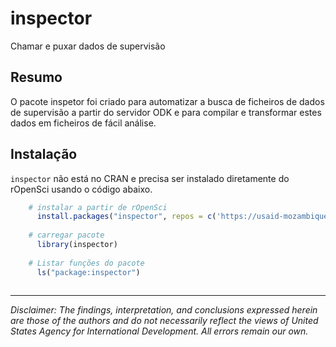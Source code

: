 # inspector

Chamar e puxar dados de supervisão

<!-- badges: start -->
<!-- badges: end -->

## Resumo

O pacote inspetor foi criado para automatizar a busca de ficheiros de dados de supervisão a partir do servidor ODK e para compilar e transformar estes dados em ficheiros de fácil análise.


## Instalação

`inspector` não está no CRAN e precisa ser instalado diretamente do rOpenSci usando o código abaixo.

``` r
    # instalar a partir de rOpenSci
      install.packages("inspector", repos = c('https://usaid-mozambique.r-universe.dev', 'https://cloud.r-project.org'))
    
    # carregar pacote
      library(inspector)
      
    # Listar funções do pacote
      ls("package:inspector")
    
```

---

*Disclaimer: The findings, interpretation, and conclusions expressed herein are those of the authors and do not necessarily reflect the views of United States Agency for International Development. All errors remain our own.*
